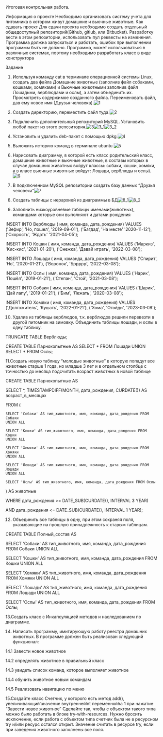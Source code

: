 Итоговая контрольная работа.

Информация о проекте
Необходимо организовать систему учета для питомника в котором живут
домашние и вьючные животные.
Как сдавать проект
Для сдачи проекта необходимо создать отдельный общедоступный
репозиторий(Github, gitlub, или Bitbucket). Разработку вести в этом
репозитории, использовать пул реквесты на изменения. Программа должна
запускаться и работать, ошибок при выполнении программы быть не должно.
Программа, может использоваться в различных системах, поэтому необходимо
разработать класс в виде конструктора

Задание
1. Используя команду cat в терминале операционной системы Linux, создать
два файла Домашние животные (заполнив файл собаками, кошками,
хомяками) и Вьючные животными заполнив файл Лошадьми, верблюдами и
ослы), а затем объединить их. Просмотреть содержимое созданного файла.
Переименовать файл, дав ему новое имя (Друзья человека).![1](https://github.com/IvanEzgurov/Attestation/assets/125956416/078fcb2f-cbe2-4bec-8cf4-46b3ac0453e1)

2. Создать директорию, переместить файл туда.![2](https://github.com/IvanEzgurov/Attestation/assets/125956416/1fb9b6ba-3684-4537-9711-49c47c590083)

3. Подключить дополнительный репозиторий MySQL. Установить любой пакет
из этого репозитория.![3](https://github.com/IvanEzgurov/Attestation/assets/125956416/d76ff899-7015-4dbc-9316-0b4a94ff0f20)![3_1](https://github.com/IvanEzgurov/Attestation/assets/125956416/0ecdb70a-8665-4142-8598-e0ee0610d542)![3_2](https://github.com/IvanEzgurov/Attestation/assets/125956416/3a12abf5-19c1-4c84-aec1-15d594b2c24b)

4. Установить и удалить deb-пакет с помощью dpkg.![4](https://github.com/IvanEzgurov/Attestation/assets/125956416/430f4c62-5076-4df5-88b4-bbbc2fed1b15)
5. Выложить историю команд в терминале ubuntu ![5](https://github.com/IvanEzgurov/Attestation/assets/125956416/24dd7154-9390-4282-9ae4-9d2697cabdad)
6. Нарисовать диаграмму, в которой есть класс родительский класс, домашние
животные и вьючные животные, в составы которых в случае домашних
животных войдут классы: собаки, кошки, хомяки, а в класс вьючные животные
войдут: Лошади, верблюды и ослы).![6](https://github.com/IvanEzgurov/Attestation/assets/125956416/6ad67045-6cba-4941-896e-a0918c274562)
7. В подключенном MySQL репозитории создать базу данных “Друзья
человека”![7](https://github.com/IvanEzgurov/Attestation/assets/125956416/a6b3f8b9-409a-4460-9fa3-79b3f3ab47a6)
8. Создать таблицы с иерархией из диаграммы в БД![8_1](https://github.com/IvanEzgurov/Attestation/assets/125956416/34196f32-59b3-417a-b618-cdf69757b496)![8_2](https://github.com/IvanEzgurov/Attestation/assets/125956416/49f975c5-5a10-44b1-bdab-6dcfe833c2e9)
9. Заполнить низкоуровневые таблицы именами(животных), командами
которые они выполняют и датами рождения

INSERT INTO Верблюды ( имя, команда, дата_рождения)
VALUES ('Зефир', 'Но, пошел', '2019-09-01'),
       ('Багдад', 'На месте' '2020-11-12'),
       ('Скорость', 'Ждать' '2021-04-05');

INSERT INTO Кошки ( имя, команда, дата_рождения)
VALUES ('Маркиз', 'Кис-кис', '2021-01-20'),
       ('Снежка', 'Давай играть', '2022-03-08');

INSERT INTO Лошади ( имя, команда, дата_рождения)
VALUES ('Спирит', 'Но', '2020-01-21'),
       ('Воронок', 'Бррррр', '2022-03-08');

INSERT INTO Ослы ( имя, команда, дата_рождения)
VALUES ('Нарик', 'Пошёл', '2019-01-21'),
       ('Степан', 'Стой', '2021-03-08');

INSERT INTO Собаки ( имя, команда, дата_рождения)
VALUES ('Шарик', 'Дай лапу', '2019-01-21'),
       ('Бим', 'Лежать', '2020-03-08');

INSERT INTO Хомяки ( имя, команда, дата_рождения)
VALUES ('Долгожитель', 'Кушать', '2022-01-21'),
       ('Хома', 'Отойди', '2023-03-08');
       
10. Удалив из таблицы верблюдов, т.к. верблюдов решили перевезти в другой
питомник на зимовку. Объединить таблицы лошади, и ослы в одну таблицу.

TRUNCATE TABLE Верблюды;

CREATE TABLE Парнокопытные AS
SELECT * FROM Лошади
UNION
SELECT * FROM Ослы;

11.Создать новую таблицу “молодые животные” в которую попадут все
животные старше 1 года, но младше 3 лет и в отдельном столбце с точностью
до месяца подсчитать возраст животных в новой таблице

CREATE TABLE Парнокопытные AS

SELECT *, TIMESTAMPDIFF(MONTH, дата_рождения, CURDATE()) AS возраст_в_месяцах

FROM (

    SELECT 'Собаки' AS тип_животного, имя, команда, дата_рождения FROM Собаки
    UNION ALL
    
    SELECT 'Кошки' AS тип_животного, имя, команда, дата_рождения FROM Кошки
    UNION ALL
    
    SELECT 'Хомяки' AS тип_животного, имя, команда, дата_рождения FROM Хомяки
    UNION ALL
    
    SELECT 'Лошади' AS тип_животного, имя, команда, дата_рождения FROM Лошади
    UNION ALL
    
    SELECT 'Ослы' AS тип_животного, имя, команда, дата_рождения FROM Ослы
) AS животные

WHERE дата_рождения >= DATE_SUB(CURDATE(), INTERVAL 3 YEAR)

AND дата_рождения <= DATE_SUB(CURDATE(), INTERVAL 1 YEAR);

12. Объединить все таблицы в одну, при этом сохраняя поля, указывающие на
прошлую принадлежность к старым таблицам.

CREATE TABLE Полный_состав AS

SELECT 'Собаки' AS тип_животного, имя, команда, дата_рождения FROM Собаки
UNION ALL

SELECT 'Кошки' AS тип_животного, имя, команда, дата_рождения FROM Кошки
UNION ALL

SELECT 'Хомяки' AS тип_животного, имя, команда, дата_рождения FROM Хомяки
UNION ALL

SELECT 'Лошади' AS тип_животного, имя, команда, дата_рождения FROM Лошади
UNION ALL

SELECT 'Ослы' AS тип_животного, имя, команда, дата_рождения FROM Ослы;

13.Создать класс с Инкапсуляцией методов и наследованием по диаграмме.

14. Написать программу, имитирующую работу реестра домашних животных.
В программе должен быть реализован следующий функционал:

14.1 Завести новое животное

14.2 определять животное в правильный класс

14.3 увидеть список команд, которое выполняет животное

14.4 обучить животное новым командам

14.5 Реализовать навигацию по меню

15.Создайте класс Счетчик, у которого есть метод add(), увеличивающий̆
значение внутренней̆int переменной̆на 1 при нажатие “Завести новое
животное” Сделайте так, чтобы с объектом такого типа можно было работать в
блоке try-with-resources. Нужно бросить исключение, если работа с объектом
типа счетчик была не в ресурсном try и/или ресурс остался открыт. Значение
считать в ресурсе try, если при заведения животного заполнены все поля.
